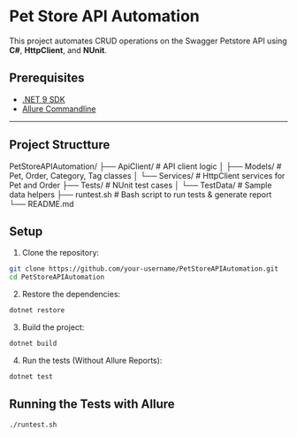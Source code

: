
# Pet Store API Automation
This project automates CRUD operations on the Swagger Petstore API using **C#**, **HttpClient**, and **NUnit**.


## Prerequisites

- [.NET 9 SDK](https://dotnet.microsoft.com/en-us/download/dotnet/9.0)
- [Allure Commandline](https://docs.qameta.io/allure/#_installing_a_commandline) 

---

## Project Structture
PetStoreAPIAutomation/
├── ApiClient/ # API client logic
│ ├── Models/ # Pet, Order, Category, Tag classes
│ └── Services/ # HttpClient services for Pet and Order
├── Tests/ # NUnit test cases
│ └── TestData/ # Sample data helpers
├── runtest.sh # Bash script to run tests & generate report
└── README.md

## Setup

1. Clone the repository:

```bash
git clone https://github.com/your-username/PetStoreAPIAutomation.git
cd PetStoreAPIAutomation
```

2. Restore the dependencies:

```bash
dotnet restore
```

3. Build the project:

```bash
dotnet build
```
4. Run the tests (Without Allure Reports):

```bash
dotnet test
```

## Running the Tests with Allure
```bash
./runtest.sh
```



